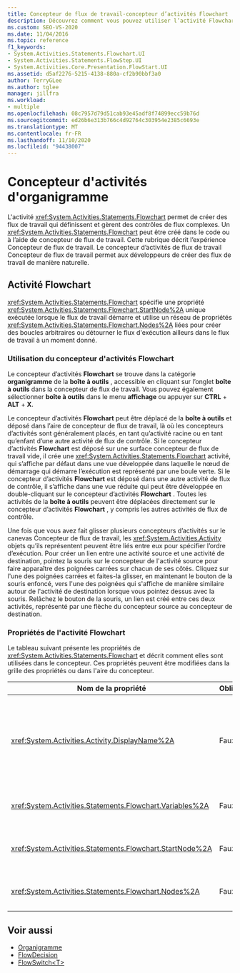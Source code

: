 ```yaml
---
title: Concepteur de flux de travail-concepteur d’activités Flowchart
description: Découvrez comment vous pouvez utiliser l’activité Flowchart pour créer des flux de travail qui définissent et gèrent des contrôles de flux complexes.
ms.custom: SEO-VS-2020
ms.date: 11/04/2016
ms.topic: reference
f1_keywords:
- System.Activities.Statements.Flowchart.UI
- System.Activities.Statements.FlowStep.UI
- System.Activities.Core.Presentation.FlowStart.UI
ms.assetid: d5af2276-5215-4138-880a-cf2b90bbf3a0
author: TerryGLee
ms.author: tglee
manager: jillfra
ms.workload:
- multiple
ms.openlocfilehash: 08c7957d79d51cab93e45adf8f74899ecc59b76d
ms.sourcegitcommit: ed26b6e313b766c4d92764c303954e2385c6693e
ms.translationtype: MT
ms.contentlocale: fr-FR
ms.lasthandoff: 11/10/2020
ms.locfileid: "94438007"
---
```

# <a name="flowchart-activity-designer"></a>Concepteur d'activités d'organigramme

L'activité <xref:System.Activities.Statements.Flowchart> permet de créer des flux de travail qui définissent et gèrent des contrôles de flux complexes. Un <xref:System.Activities.Statements.Flowchart> peut être créé dans le code ou à l’aide de concepteur de flux de travail. Cette rubrique décrit l’expérience Concepteur de flux de travail. Le concepteur d’activités de flux de travail Concepteur de flux de travail permet aux développeurs de créer des flux de travail de manière naturelle.

## <a name="the-flowchart-activity"></a>Activité Flowchart

<xref:System.Activities.Statements.Flowchart> spécifie une propriété <xref:System.Activities.Statements.Flowchart.StartNode%2A> unique exécutée lorsque le flux de travail démarre et utilise un réseau de propriétés <xref:System.Activities.Statements.Flowchart.Nodes%2A> liées pour créer des boucles arbitraires ou détourner le flux d'exécution ailleurs dans le flux de travail à un moment donné.

### <a name="using-the-flowchart-activity-designer"></a>Utilisation du concepteur d'activités Flowchart

Le concepteur d’activités **Flowchart** se trouve dans la catégorie **organigramme** de la **boîte à outils** , accessible en cliquant sur l’onglet **boîte à outils** dans la concepteur de flux de travail. Vous pouvez également sélectionner **boîte à outils** dans le menu **affichage** ou appuyer sur **CTRL** + **ALT** + **X**.

Le concepteur d’activités **Flowchart** peut être déplacé de la **boîte à outils** et déposé dans l’aire de concepteur de flux de travail, là où les concepteurs d’activités sont généralement placés, en tant qu’activité racine ou en tant qu’enfant d’une autre activité de flux de contrôle. Si le concepteur d’activités **Flowchart** est déposé sur une surface concepteur de flux de travail vide, il crée une <xref:System.Activities.Statements.Flowchart> activité, qui s’affiche par défaut dans une vue développée dans laquelle le nœud de démarrage qui démarre l’exécution est représenté par une boule verte. Si le concepteur d’activités **Flowchart** est déposé dans une autre activité de flux de contrôle, il s’affiche dans une vue réduite qui peut être développée en double-cliquant sur le concepteur d’activités **Flowchart** . Toutes les activités de la **boîte à outils** peuvent être déplacées directement sur le concepteur d’activités **Flowchart** , y compris les autres activités de flux de contrôle.

Une fois que vous avez fait glisser plusieurs concepteurs d’activités sur le canevas Concepteur de flux de travail, les <xref:System.Activities.Activity> objets qu’ils représentent peuvent être liés entre eux pour spécifier l’ordre d’exécution. Pour créer un lien entre une activité source et une activité de destination, pointez la souris sur le concepteur de l'activité source pour faire apparaître des poignées carrées sur chacun de ses côtés. Cliquez sur l'une des poignées carrées et faites-la glisser, en maintenant le bouton de la souris enfoncé, vers l'une des poignées qui s'affiche de manière similaire autour de l'activité de destination lorsque vous pointez dessus avec la souris. Relâchez le bouton de la souris, un lien est créé entre ces deux activités, représenté par une flèche du concepteur source au concepteur de destination.

### <a name="flowchart-activity-properties"></a>Propriétés de l'activité Flowchart

Le tableau suivant présente les propriétés de <xref:System.Activities.Statements.Flowchart> et décrit comment elles sont utilisées dans le concepteur. Ces propriétés peuvent être modifiées dans la grille des propriétés ou dans l'aire du concepteur.

|Nom de la propriété|Obligatoire|Usage|
|-|--------------|-|
|<xref:System.Activities.Activity.DisplayName%2A>|Faux|Spécifie le nom d'affichage du concepteur d'activités dans l'en-tête. La valeur par défaut est Flowchart. La valeur peut être modifiée dans la fenêtre **Propriétés** ou directement dans l’en-tête du concepteur d’activités.<br /><br /> Bien que la propriété <xref:System.Activities.Activity.DisplayName%2A> ne soit pas strictement obligatoire, il est recommandé d'en utiliser une.|
|<xref:System.Activities.Statements.Flowchart.Variables%2A>|Faux|Collection de variables dont l'étendue est limitée par cet objet <xref:System.Activities.Statements.Flowchart> pour partager l'état entre ses activités enfants.|
|<xref:System.Activities.Statements.Flowchart.StartNode%2A>|Faux|Objet <xref:System.Activities.Statements.FlowNode> exécuté lorsque <xref:System.Activities.Statements.Flowchart> démarre.|
|<xref:System.Activities.Statements.Flowchart.Nodes%2A>|Faux|Contient la collection d'objets <xref:System.Activities.Statements.FlowNode> dans <xref:System.Activities.Statements.Flowchart>.|

## <a name="see-also"></a>Voir aussi

- [Organigramme](../workflow-designer/flowchart-activity-designers.md)
- [FlowDecision](../workflow-designer/flowdecision-activity-designer.md)
- [FlowSwitch\<T>](../workflow-designer/flowswitch-t-activity-designer.md)
